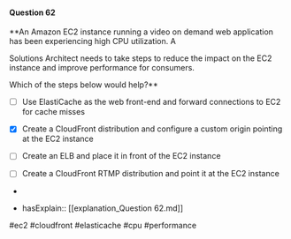 #### Question  62


**An Amazon EC2 instance running a video on demand web application has been experiencing high CPU utilization. A

Solutions Architect needs to take steps to reduce the impact on the EC2 instance and improve performance for consumers.

Which of the steps below would help?**


- [ ] Use ElastiCache as the web front-end and forward connections to EC2 for cache misses


- [x] Create a CloudFront distribution and configure a custom origin pointing at the EC2 instance


- [ ] Create an ELB and place it in front of the EC2 instance


- [ ] Create a CloudFront RTMP distribution and point it at the EC2 instance


*

- hasExplain:: [[explanation_Question  62.md]]

#ec2 #cloudfront #elasticache #cpu #performance 